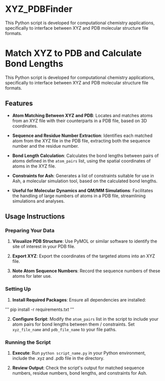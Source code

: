 # XYZ_PDBFinder
This Python script is developed for computational chemistry applications, specifically to interface between XYZ and PDB molecular structure file formats.
# Match XYZ to PDB and Calculate Bond Lengths

This Python script is developed for computational chemistry applications, specifically to interface between XYZ and PDB molecular structure file formats.

## Features

- **Atom Matching Between XYZ and PDB**: Locates and matches atoms from an XYZ file with their counterparts in a PDB file, based on 3D coordinates.

- **Sequence and Residue Number Extraction**: Identifies each matched atom from the XYZ file in the PDB file, extracting both the sequence number and the residue number.

- **Bond Length Calculation**: Calculates the bond lengths between pairs of atoms defined in the `atom_pairs` list, using the spatial coordinates of atoms in the XYZ file.

- **Constraints for Ash**: Generates a list of constraints suitable for use in Ash, a molecular simulation tool, based on the calculated bond lengths.

- **Useful for Molecular Dynamics and QM/MM Simulations**: Facilitates the handling of large numbers of atoms in a PDB file, streamlining simulations and analyses.

## Usage Instructions

### Preparing Your Data

1. **Visualize PDB Structure**: Use PyMOL or similar software to identify the site of interest in your PDB file.

2. **Export XYZ**: Export the coordinates of the targeted atoms into an XYZ file.

3. **Note Atom Sequence Numbers**: Record the sequence numbers of these atoms for later use.

### Setting Up

1. **Install Required Packages**: Ensure all dependencies are installed:

'''
pip install -r requirements.txt
'''

2. **Configure Script**: Modify the `atom_pairs` list in the script to include your atom pairs for bond lengths between them / constraints. Set `xyz_file_name` and `pdb_file_name` to your file paths.

### Running the Script

1. **Execute**: Run `python script_name.py` in your Python environment, include the .xyz and .pdb file in the directory.

2. **Review Output**: Check the script's output for matched sequence numbers, residue numbers, bond lengths, and constraints for Ash.


